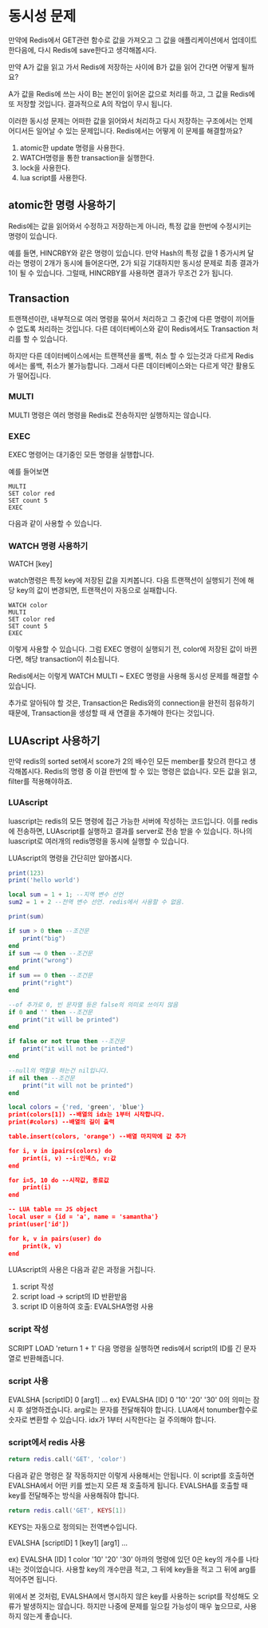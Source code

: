 # 동시성 문제

만약에 Redis에서 GET관련 함수로 값을 가져오고 그 값을 애플리케이션에서 업데이트 한다음에, 다시 Redis에 save한다고 생각해봅시다.

만약 A가 값을 읽고 가서 Redis에 저장하는 사이에 B가 값을 읽어 간다면 어떻게 될까요?

A가 값을 Redis에 쓰는 사이 B는 본인이 읽어온 값으로 처리를 하고, 그 값을 Redis에 또 저장할 것입니다. 결과적으로 A의 작업이 무시 됩니다.

이러한 동시성 문제는 어떠한 값을 읽어와서 처리하고 다시 저장하는 구조에서는 언제 어디서든 일어날 수 있는 문제입니다. Redis에서는 어떻게 이 문제를 해결할까요?

1. atomic한 update 명령을 사용한다.
2. WATCH명령을 통한 transaction을 실행한다.
3. lock을 사용한다.
4. lua script를 사용한다.

## atomic한 명령 사용하기
Redis에는 값을 읽어와서 수정하고 저장하는게 아니라, 특정 값을 한번에 수정시키는 명령이 있습니다.

예를 들면, HINCRBY와 같은 명령이 있습니다. 
만약 Hash의 특정 값을 1 증가시켜 달라는 명령이 2개가 동시에 들어온다면, 2가 되길 기대하지만 동시성 문제로 최종 결과가 1이 될 수 있습니다.
그럴때, HINCRBY를 사용하면 결과가 무조건 2가 됩니다.

## Transaction

트랜잭션이란, 내부적으로 여러 명령을 묶어서 처리하고 그 중간에 다른 명령이 끼어들 수 없도록 처리하는 것입니다.
다른 데이터베이스와 같이 Redis에서도 Transaction 처리를 할 수 있습니다.

하지만 다른 데이터베이스에서는 트랜잭션을 롤백, 취소 할 수 있는것과 다르게 Redis에서는 롤백, 취소가 불가능합니다. 그래서 다른 데이터베이스와는 다르게 약간 활용도가 떨어집니다.

### MULTI
MULTI 명령은 여러 명령을 Redis로 전송하지만 실행하지는 않습니다.

### EXEC
EXEC 명령어는 대기중인 모든 명령을 실행합니다.

예를 들어보면
```
MULTI
SET color red
SET count 5
EXEC
```
다음과 같이 사용할 수 있습니다.

### WATCH 명령 사용하기
WATCH \[key]

watch명령은 특정 key에 저장된 값을 지켜봅니다.
다음 트랜잭션이 실행되기 전에 해당 key의 값이 변경되면, 트랜잭션이 자동으로 실패합니다.

```
WATCH color
MULTI
SET color red
SET count 5
EXEC
```
이렇게 사용할 수 있습니다. 그럼 EXEC 명령이 실행되기 전, color에 저장된 값이 바뀐다면, 해당 transaction이 취소됩니다.

Redis에서는 이렇게 WATCH MULTI ~ EXEC 명령을 사용해 동시성 문제를 해결할 수 있습니다.

추가로 알아둬야 할 것은, Transaction은 Redis와의 connection을 완전히 점유하기 때문에, Transaction을 생성할 때 새 연결을 추가해야 한다는 것입니다.

## LUAscript 사용하기

만약 redis의 sorted set에서 score가 2의 배수인 모든 member를 찾으려 한다고 생각해봅시다.
Redis의 명령 중 이걸 한번에 할 수 있는 명령은 없습니다.
모든 값을 읽고, filter를 적용해야하죠.

### LUAscript
luascript는 redis의 모든 명령에 접근 가능한 서버에 작성하는 코드입니다.
이를 redis에 전송하면, LUAscript를 실행하고 결과를 server로 전송 받을 수 있습니다.
하나의 luascript로 여러개의 redis명령을 동시에 실행할 수 있습니다.

LUAscript의 명령을 간단히만 알아봅시다.

```lua
print(123)
print('hello world')

local sum = 1 + 1; --지역 변수 선언
sum2 = 1 + 2 --전역 변수 선언. redis에서 사용할 수 없음.

print(sum)

if sum > 0 then --조건문
	print("big")
end
if sum ~= 0 then --조건문
	print("wrong")
end
if sum == 0 then --조건문
	print("right")
end

--of 추가로 0, 빈 문자열 등은 false의 의미로 쓰이지 않음
if 0 and '' then --조건문
	print("it will be printed")
end

if false or not true then --조건문
	print("it will not be printed")
end

--null의 역할을 하는건 nil입니다.
if nil then --조건문
	print("it will not be printed")
end
```

```lua
local colors = {'red, 'green', 'blue'}
print(colors[1]) --배열의 idx는 1부터 시작합니다.
print(#colors) --배열의 길이 출력

table.insert(colors, 'orange') --배열 마지막에 값 추가

for i, v in ipairs(colors) do
	print(i, v) --i:인덱스, v:값
end

for i=5, 10 do --시작값, 종료값
	print(i)
end

-- LUA table == JS object
local user = {id = 'a', name = 'samantha'}
print(user['id'])

for k, v in pairs(user) do
	print(k, v)
end
```
LUAscript의 사용은 다음과 같은 과정을 거칩니다.
1. script 작성
2. script load -> script의 ID 반환받음
3. script ID 이용하여 호출: EVALSHA명령 사용


### script 작성

SCRIPT LOAD 'return 1 + 1'
다음 명령을 실행하면 redis에서 script의 ID를 긴 문자열로 반환해줍니다.

### script 사용
EVALSHA \[scriptID] 0 \[arg1] ...
ex) EVALSHA \[ID] 0 '10' '20' '30'
0의 의미는 잠시 후 설명하겠습니다.
arg로는 문자를 전달해줘야 합니다. LUA에서 tonumber함수로 숫자로 변환할 수 있습니다.
idx가 1부터 시작한다는 걸 주의해야 합니다.

### script에서 redis 사용
```lua
return redis.call('GET', 'color')
```
다음과 같은 명령은 잘 작동하지만 이렇게 사용해서는 안됩니다.
이 script를 호출하면 EVALSHA에서 어떤 키를 썼는지 모른 채 호출하게 됩니다.
EVALSHA를 호출할 때 key를 전달해주는 방식을 사용해줘야 합니다.

```lua
return redis.call('GET', KEYS[1])
```
KEYS는 자동으로 정의되는 전역변수입니다.

EVALSHA \[scriptID] 1 \[key1] \[arg1] ...

ex) EVALSHA \[ID] 1 color '10' '20' '30'
아까의 명령에 있던 0은 key의 개수를 나타내는 것이었습니다.
사용할 key의 개수만큼 적고, 그 뒤에 key들을 적고 그 뒤에 arg를 적어주면 됩니다.

위에서 본 것처럼, EVALSHA에서 명시하지 않은 key를 사용하는 script를 작성해도 오류가 발생하지는 않습니다. 하지만 나중에 문제를 일으킬 가능성이 매우 높으므로, 사용하지 않는게 좋습니다.
